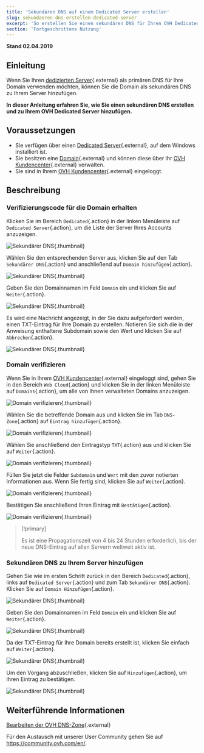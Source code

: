 ```yaml
---
title: 'Sekundären DNS auf einem Dedicated Server erstellen'
slug: sekundaeren-dns-erstellen-dedicated-server
excerpt: 'So erstellen Sie einen sekundären DNS für Ihren OVH Dedicated Server'
section: 'Fortgeschrittene Nutzung'
---
```


**Stand 02.04.2019**

## Einleitung

Wenn Sie Ihren [dedizierten Server](https://www.ovh.de/dedicated_server/){.external} als primären DNS für Ihre Domain verwenden möchten, können Sie die Domain als sekundären DNS zu Ihrem Server hinzufügen.

**In dieser Anleitung erfahren Sie, wie Sie einen sekundären DNS erstellen und zu Ihrem OVH Dedicated Server hinzufügen.**


## Voraussetzungen

* Sie verfügen über einen [Dedicated Server](https://www.ovh.de/dedicated_server//){.external}, auf dem Windows installiert ist.
* Sie besitzen eine [Domain](https://www.ovh.de/domains/){.external} und können diese über Ihr [OVH Kundencenter](https://www.ovh.com/auth/?action=gotomanager){.external} verwalten.
* Sie sind in Ihrem [OVH Kundencenter](https://www.ovh.com/auth/?action=gotomanager){.external} eingeloggt.


## Beschreibung

### Verifizierungscode für die Domain erhalten

Klicken Sie im Bereich `Dedicated`{.action} in der linken Menüleiste auf `Dedicated Server`{.action}, um die Liste der Server Ihres Accounts anzuzeigen.

![Sekundärer DNS](images/dns2-01.png){.thumbnail}

Wählen Sie den entsprechenden Server aus, klicken Sie auf den Tab `Sekundärer DNS`{.action} und anschließend auf `Domain hinzufügen`{.action}.

![Sekundärer DNS](images/dns2-02.png){.thumbnail}

Geben Sie den Domainnamen im Feld `Domain` ein und klicken Sie auf `Weiter`{.action}.

![Sekundärer DNS](images/dns2-03.png){.thumbnail}

Es wird eine Nachricht angezeigt, in der Sie dazu aufgefordert werden, einen TXT-Eintrag für Ihre Domain zu erstellen. Notieren Sie sich die in der Anweisung enthaltene Subdomain sowie den Wert und klicken Sie auf `Abbrechen`{.action}.

![Sekundärer DNS](images/dns2-04a.png){.thumbnail}


### Domain verifizieren

Wenn Sie in Ihrem [OVH Kundencenter](https://www.ovh.com/auth/?action=gotomanager){.external} eingeloggt sind, gehen Sie in den Bereich `Web Cloud`{.action} und klicken Sie in der linken Menüleiste auf `Domains`{.action}, um alle von Ihnen verwalteten Domains anzuzeigen.

![Domain verifizieren](images/domain-verification-01.png){.thumbnail}

Wählen Sie die betreffende Domain aus und klicken Sie im Tab `DNS-Zone`{.action} auf `Eintrag hinzufügen`{.action}.

![Domain verifizieren](images/domain-verification-02.png){.thumbnail}

Wählen Sie anschließend den Eintragstyp `TXT`{.action} aus und klicken Sie auf `Weiter`{.action}.

![Domain verifizieren](images/domain-verification-03.png){.thumbnail}

Füllen Sie jetzt die Felder `Subdomain` und `Wert` mit den zuvor notierten Informationen aus. Wenn Sie fertig sind, klicken Sie auf `Weiter`{.action}.

![Domain verifizieren](images/domain-verification-04.png){.thumbnail}

Bestätigen Sie anschließend Ihren Eintrag mit `Bestätigen`{.action}.

![Domain verifizieren](images/domain-verification-05.png){.thumbnail}

> [!primary]
>
> Es ist eine Propagationszeit von 4 bis 24 Stunden erforderlich, bis der neue DNS-Eintrag auf allen Servern weltweit aktiv ist.
>

### Sekundären DNS zu Ihrem Server hinzufügen

Gehen Sie wie im ersten Schritt zurück in den Bereich `Dedicated`{.action}, links auf `Dedicated Server`{.action} und zum Tab `Sekundärer DNS`{.action}. Klicken Sie auf `Domain Hinzufügen`{.action}.

![Sekundärer DNS](images/dns2-02.png){.thumbnail}

Geben Sie den Domainnamen im Feld `Domain` ein und klicken Sie auf `Weiter`{.action}.

![Sekundärer DNS](images/dns2-03.png){.thumbnail}

Da der TXT-Eintrag für Ihre Domain bereits erstellt ist, klicken Sie einfach auf `Weiter`{.action}.

![Sekundärer DNS](images/dns2-04b.png){.thumbnail}

Um den Vorgang abzuschließen, klicken Sie auf `Hinzufügen`{.action}, um Ihren Eintrag zu bestätigen.

![Sekundärer DNS](images/dns2-05.png){.thumbnail}


## Weiterführende Informationen

[Bearbeiten der OVH DNS-Zone](https://docs.ovh.com/de/domains/webhosting_bearbeiten_der_dns_zone/){.external}

Für den Austausch mit unserer User Community gehen Sie auf <https://community.ovh.com/en/>.